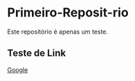 # Primeiro-Reposit-rio

Este repositório é apenas um teste.

## Teste de Link

[Google](www.google.com.br)

